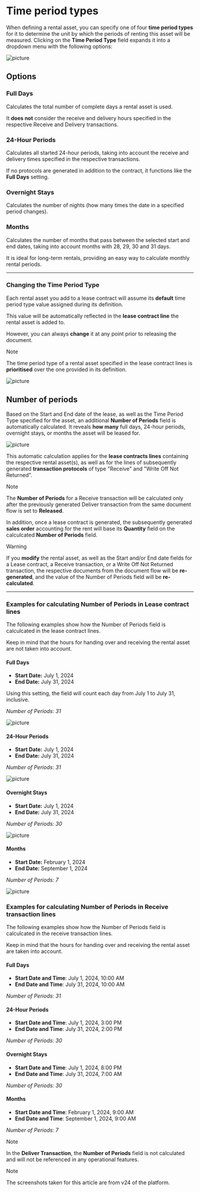 # Time period types

When defining a rental asset, you can specify one of four **time period types** for it to determine the unit by which the periods of renting this asset will be measured. Clicking on the **Time Period Type** field expands it into a dropdown menu with the following options:

![picture](pictures/Time_Period_Types_Rental_Asset_03_07.png)

## Options

### Full Days

Calculates the total number of complete days a rental asset is used.

It **does not** consider the receive and delivery hours specified in the respective Receive and Delivery transactions.

### 24-Hour Periods

Calculates all started 24-hour periods, taking into account the receive and delivery times specified in the respective transactions. 

If no protocols are generated in addition to the contract, it functions like the **Full Days** setting.

### Overnight Stays

Calculates the number of nights (how many times the date in a specified period changes).

### Months

Calculates the number of months that pass between the selected start and end dates, taking into account months with 28, 29, 30 and 31 days.

It is ideal for long-term rentals, providing an easy way to calculate monthly rental periods.

---

### Changing the Time Period Type

Each rental asset you add to a lease contract will assume its **default** time period type value assigned during its definition.

This value will be automatically reflected in the **lease contract line** the rental asset is added to.

However, you can always **change** it at any point prior to releasing the document. 

> [!Note]
> The time period type of a rental asset specified in the lease contract lines is **prioritised** over the one provided in its definition.

![picture](pictures/Time_Period_Types_Change_03_07.png)

## Number of periods  	

Based on the Start and End date of the lease, as well as the Time Period Type specified for the asset, an additional **Number of Periods** field is automatically calculated. It reveals **how many** full days, 24-hour periods, overnight stays, or months the asset will be leased for.

![picture](pictures/Time_Period_Types_Contract_Number_03_07.png)

This automatic calculation applies for the **lease contracts lines** containing the respective rental asset(s), as well as for the lines of subsequently generated **transaction protocols** of type "Receive" and "Write Off Not Returned".

> [!NOTE]
> The **Number of Periods** for a Receive transaction will be calculated only after the previously generated Deliver transaction from the same document flow is set to **Released**.

In addition, once a lease contract is generated, the subsequently generated **sales order** accounting for the rent will base its **Quantity** field on the calculcated **Number of Periods** field. 

> [!WARNING]
> If you **modify** the rental asset, as well as the Start and/or End date fields for a Lease contract, a Receive transaction, or a Write Off Not Returned transaction, the respective documents from the document flow will be **re-generated**, and the value of the Number of Periods field will be **re-calculated**.

---

### Examples for calculating Number of Periods in Lease contract lines

The following examples show how the Number of Periods field is calculcated in the lease contract lines.

Keep in mind that the hours for handing over and receiving the rental asset are not taken into account.

#### Full Days

- **Start Date:** July 1, 2024
- **End Date:** July 31, 2024

Using this setting, the field will count each day from July 1 to July 31, inclusive.

*Number of Periods*: *31* 

![picture](pictures/Time_Period_Types_Full_03_07.png)

#### 24-Hour Periods

- **Start Date:** July 1, 2024
- **End Date:** July 31, 2024

*Number of Periods*: *31*

![picture](pictures/Time_Period_Types_24_H_03_07.png)

#### Overnight Stays

- **Start Date:** July 1, 2024
- **End Date:** July 31, 2024

*Number of Periods:* *30* 

![picture](pictures/Time_Period_Types_Overnight_03_07.png)

#### Months

- **Start Date:** February 1, 2024
- **End Date:** September 1, 2024

*Number of Periods:* *7* 

![picture](pictures/Time_Period_Types_M_03_07.png)

### Examples for calculating Number of Periods in Receive transaction lines 

The following examples show how the Number of Periods field is calculcated in the receive transaction lines.

Keep in mind that the hours for handing over and receiving the rental asset are taken into account.

#### Full Days

- **Start Date and Time**: July 1, 2024, 10:00 AM
- **End Date and Time**: July 31, 2024, 10:00 AM

*Number of Periods:* *31* 

#### 24-Hour Periods

- **Start Date and Time**: July 1, 2024, 3:00 PM
- **End Date and Time**: July 31, 2024, 2:00 PM

*Number of Periods:* *30* 

#### Overnight Stays

- **Start Date and Time**: July 1, 2024, 8:00 PM
- **End Date and Time**: July 31, 2024, 7:00 AM

*Number of Periods:* *30* 

#### Months

- **Start Date and Time**: February 1, 2024, 9:00 AM
- **End Date and Time**: September 1, 2024, 9:00 AM

*Number of Periods:* *7* 

> [!NOTE]
> In the **Deliver Transaction**, the **Number of Periods** field is not calculated and will not be referenced in any operational features.

> [!NOTE]
> 
> The screenshots taken for this article are from v24 of the platform.
